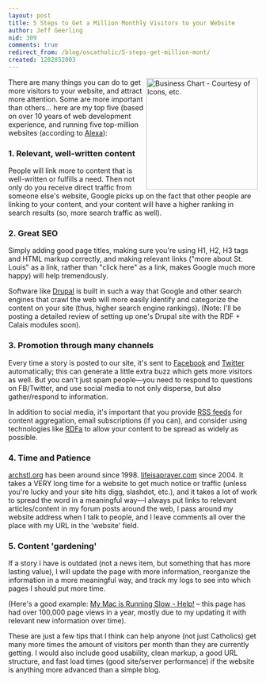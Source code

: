 ```yaml
---
layout: post
title: 5 Steps to Get a Million Monthly Visitors to your Website
author: Jeff Geerling
nid: 309
comments: true
redirect_from: /blog/oscatholic/5-steps-get-million-mont/
created: 1282852003
---
```

<p><img alt="Business Chart - Courtesy of Icons, etc." src="http://www.opensourcecatholic.com/sites/opensourcecatholic.com/files/user-uploads/oscatholic/business-chart.png" style="float: right; width: 225px; height: 225px; " title="" />There are many things you can do to get more visitors to your website, and attract more attention. Some are more important than others... here are my top five (based on over 10 years of web development experience, and running five top-million websites (according to <a href="http://www.alexa.com/">Alexa</a>):</p>
<h3>1. Relevant, well-written content</h3>
<p class="rteindent1">People will link more to content that is well-written or fulfills a need. Then not only do you receive direct traffic from someone else&#39;s website, Google picks up on the fact that other people are linking to your content, and your content will have a higher ranking in search results (so, more search traffic as well).</p>
<!--break-->
<h3>2. Great SEO</h3>
<p class="rteindent1">Simply adding good page titles, making sure you&#39;re using H1, H2, H3 tags and HTML markup correctly, and making relevant links (&quot;more about St. Louis&quot; as a link, rather than &quot;click here&quot; as a link, makes Google much more happy) will help tremendously.</p>
<p class="rteindent1">Software like <a href="http://drupal.org/">Drupal</a> is built in such a way that Google and other search engines that crawl the web will more easily identify and categorize the content on your site (thus, higher search engine rankings). (Note: I&#39;ll be posting a detailed review of setting up one&#39;s Drupal site with the RDF + Calais modules soon).</p>
<h3>3. Promotion through many channels</h3>
<p class="rteindent1">Every time a story is posted to our site, it&#39;s sent to <a href="http://www.facebook.com/">Facebook</a> and <a href="http://twitter.com/">Twitter</a> automatically; this can generate a little extra buzz which gets more visitors as well. But you can&#39;t just spam people&mdash;you need to respond to questions on FB/Twitter, and use social media to not only disperse, but also gather/respond to information.</p>
<p class="rteindent1">In addition to social media, it&#39;s important that you provide <a href="http://www.problogger.net/what-is-rss/">RSS feeds</a> for content aggregation, email subscriptions (if you can), and consider using technologies like <a href="http://www.w3.org/TR/xhtml-rdfa-primer/">RDFa</a> to allow your content to be spread as widely as possible.</p>
<h3>4. Time and Patience</h3>
<p class="rteindent1"><a href="http://archstl.org/">archstl.org</a> has been around since 1998. <a href="http://www.lifeisaprayer.com/">lifeisaprayer.com</a> since 2004. It takes a VERY long time for a website to get much notice or traffic (unless you&#39;re lucky and your site hits digg, slashdot, etc.), and it takes a lot of work to spread the word in a meaningful way&mdash;I always put links to relevant articles/content in my forum posts around the web, I pass around my website address when I talk to people, and I leave comments all over the place with my URL in the &#39;website&#39; field.</p>
<h3>5. Content &#39;gardening&#39;</h3>
<p class="rteindent1">If a story I have is outdated (not a news item, but something that has more lasting value), I will update the page with more information, reorganize the information in a more meaningful way, and track my logs to see into which pages I should put more time.</p>
<p class="rteindent1">(Here&#39;s a good example: <a href="http://www.lifeisaprayer.com/articles/computing/mac-running-slow">My Mac is Running Slow - Help!</a> &ndash; this page has had over 100,000 page views in a year, mostly due to my updating it with relevant new information over time).</p>
<p>These are just a few tips that I think can help anyone (not just Catholics) get many more times the amount of visitors per month than they are currently getting. I would also include good usability, clean markup, a good URL structure, and fast load times (good site/server performance) if the website is anything more advanced than a simple blog.</p>
